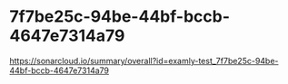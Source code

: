 # 7f7be25c-94be-44bf-bccb-4647e7314a79
https://sonarcloud.io/summary/overall?id=examly-test_7f7be25c-94be-44bf-bccb-4647e7314a79
